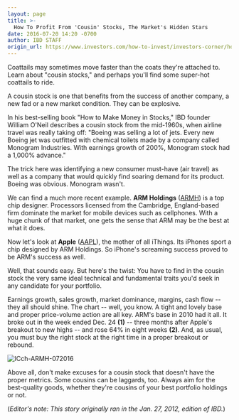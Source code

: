 ```yaml
---
layout: page
title: >-
  How To Profit From 'Cousin' Stocks, The Market's Hidden Stars
date: 2016-07-20 14:20 -0700
author: IBD STAFF
origin_url: https://www.investors.com/how-to-invest/investors-corner/how-to-profit-from-cousin-stocks-the-markets-hidden-stars
---
```





Coattails may sometimes move faster than the coats they're attached to. Learn about "cousin stocks," and perhaps you'll find some super-hot coattails to ride.


A cousin stock is one that benefits from the success of another company, a new fad or a new market condition. They can be explosive.


In his best-selling book "How to Make Money in Stocks," IBD founder William O'Neil describes a cousin stock from the mid-1960s, when airline travel was really taking off: "Boeing was selling a lot of jets. Every new Boeing jet was outfitted with chemical toilets made by a company called Monogram Industries. With earnings growth of 200%, Monogram stock had a 1,000% advance."


The trick here was identifying a new consumer must-have (air travel) as well as a company that would quickly find soaring demand for its product. Boeing was obvious. Monogram wasn't.


We can find a much more recent example. **ARM Holdings** ([ARMH](https://research.investors.com/quote.aspx?symbol=ARMH)) is a top chip designer. Processors licensed from the Cambridge, England-based firm dominate the market for mobile devices such as cellphones. With a huge chunk of that market, one gets the sense that ARM may be the best at what it does.


Now let's look at **Apple** ([AAPL](https://research.investors.com/quote.aspx?symbol=AAPL)), the mother of all iThings. Its iPhones sport a chip designed by ARM Holdings. So iPhone's screaming success proved to be ARM's success as well.


Well, that sounds easy. But here's the twist: You have to find in the cousin stock the very same ideal technical and fundamental traits you'd seek in any candidate for your portfolio.


Earnings growth, sales growth, market dominance, margins, cash flow -- they all should shine. The chart -- well, you know. A tight and lovely base and proper price-volume action are all key. ARM's base in 2010 had it all. It broke out in the week ended Dec. 24 **(1)** -- three months after Apple's breakout to new highs -- and rose 64% in eight weeks **(2)**. And, as usual, you must buy the right stock at the right time in a proper breakout or rebound.


![ICch-ARMH-072016](https://www.investors.com/wp-content/uploads/2016/07/ICch-ARMH-072016.jpg)


Above all, don't make excuses for a cousin stock that doesn't have the proper metrics. Some cousins can be laggards, too. Always aim for the best-quality goods, whether they're cousins of your best portfolio holdings or not.


(*Editor's note: This story originally ran in the Jan. 27, 2012, edition of IBD.*)




